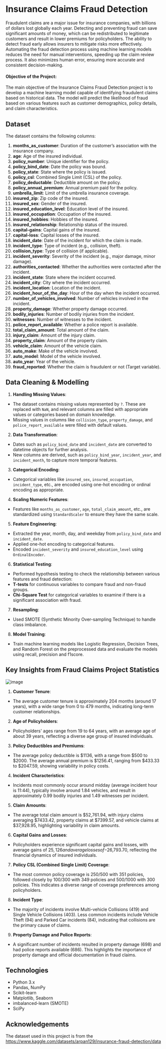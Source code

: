 
# Insurance Claims Fraud Detection

Fraudulent claims are a major issue for insurance companies, with billions of dollars lost globally each year. Detecting and preventing fraud can save significant amounts of money, which can be redistributed to legitimate customers and result in lower premiums for policyholders.
The ability to detect fraud early allows insurers to mitigate risks more effectively. Automating the fraud detection process using machine learning models reduces the need for manual interventions, speeding up the claim review process. It also minimizes human error, ensuring more accurate and consistent decision-making.

#### Objective of the Project:
The main objective of the Insurance Claims Fraud Detection project is to develop a machine learning model capable of identifying fraudulent claims based on historical data. The model will predict the likelihood of fraud based on various features such as customer demographics, policy details, and claim characteristics.



## Dataset

The dataset contains the following columns:
1. **months_as_customer**: Duration of the customer’s association with the insurance company.
2. **age**: Age of the insured individual.
3. **policy_number**: Unique identifier for the policy.
4. **policy_bind_date**: Date the policy was bound.
5. **policy_state**: State where the policy is issued.
6. **policy_csl**: Combined Single Limit (CSL) of the policy.
7. **policy_deductable**: Deductible amount on the policy.
8. **policy_annual_premium**: Annual premium paid for the policy.
9. **umbrella_limit**: Limit of the umbrella insurance coverage.
10. **insured_zip**: Zip code of the insured.
11. **insured_sex**: Gender of the insured.
12. **insured_education_level**: Education level of the insured.
13. **insured_occupation**: Occupation of the insured.
14. **insured_hobbies**: Hobbies of the insured.
15. **insured_relationship**: Relationship status of the insured.
16. **capital-gains**: Capital gains of the insured.
17. **capital-loss**: Capital losses of the insured.
18. **incident_date**: Date of the incident for which the claim is made.
19. **incident_type**: Type of incident (e.g., collision, theft).
20. **collision_type**: Type of collision (if applicable).
21. **incident_severity**: Severity of the incident (e.g., major damage, minor damage).
22. **authorities_contacted**: Whether the authorities were contacted after the incident.
23. **incident_state**: State where the incident occurred.
24. **incident_city**: City where the incident occurred.
25. **incident_location**: Location of the incident.
26. **incident_hour_of_the_day**: Hour of the day when the incident occurred.
27. **number_of_vehicles_involved**: Number of vehicles involved in the incident.
28. **property_damage**: Whether property damage occurred.
29. **bodily_injuries**: Number of bodily injuries from the incident.
30. **witnesses**: Number of witnesses to the incident.
31. **police_report_available**: Whether a police report is available.
32. **total_claim_amount**: Total amount of the claim.
33. **injury_claim**: Amount of the injury claim.
34. **property_claim**: Amount of the property claim.
35. **vehicle_claim**: Amount of the vehicle claim.
36. **auto_make**: Make of the vehicle involved.
37. **auto_model**: Model of the vehicle involved.
38. **auto_year**: Year of the vehicle.
39. **fraud_reported**: Whether the claim is fraudulent or not (Target variable).




## Data Cleaning & Modelling

1. **Handling Missing Values**: 
  - The dataset contains missing values represented by `?`. These are replaced with `NaN`, and relevant columns are filled with appropriate values or categories based on domain knowledge. 
   - Missing values in columns like `collision_type`, `property_damage`, and `police_report_available` were filled with default values.

2. **Data Transformation**:
  - Dates such as `policy_bind_date` and `incident_date` are converted to datetime objects for further analysis.
   - New columns are derived, such as `policy_bind_year`, `incident_year`, and `incident_month`, to capture more temporal features.

3. **Categorical Encoding**:
  - Categorical variables like `insured_sex`, `insured_occupation`, `incident_type`, etc., are encoded using one-hot encoding or ordinal encoding as appropriate.

4. **Scaling Numeric Features**:
  - Features like `months_as_customer`, `age`, `total_claim_amount`, etc., are standardized using `StandardScaler` to ensure they have the same scale.

5. **Feature Engineering**:
  - Extracted the year, month, day, and weekday from `policy_bind_date` and `incident_date`.
-  Applied one-hot encoding to categorical features.
- Encoded `incident_severity` and `insured_education_level` using `OrdinalEncoder`.

6. **Statistical Testing**:
 - Performed hypothesis testing to check the relationship between various features and fraud detection:
- **T-tests** for continuous variables to compare fraud and non-fraud groups.
- **Chi-Square Test** for categorical variables to examine if there is a significant association with fraud.

7. **Resampling**: 
- Used SMOTE (Synthetic Minority Over-sampling Technique) to handle class imbalance.

8. **Model Training**: 
- Train machine learning models like Logistic Regression, Decision Trees, and Random Forest on the preprocessed data and evaluate the models using recall, precision and f1score.

  

## Key Insights from Fraud Claims Project Statistics

![image](https://github.com/user-attachments/assets/ba31739b-36bf-4d84-b5ba-47c29e8bd96a)

1. **Customer Tenure**:
  - The average customer tenure is approximately 204 months (around 17 years), with a wide range from 0 to 479 months, indicating long-term customer relationships.

2. **Age of Policyholders**:
  - Policyholders' ages range from 19 to 64 years, with an average age of about 39 years, reflecting a diverse age group of insured individuals.

3. **Policy Deductibles and Premiums**:
  - The average policy deductible is $1136, with a range from $500 to $2000. The average annual premium is $1256.41, ranging from $433.33 to $2047.59, showing variability in policy costs.

4. **Incident Characteristics**:
  - Incidents most commonly occur around midday (average incident hour is 11:44), typically involve around 1.84 vehicles, and result in approximately 0.99 bodily injuries and 1.49 witnesses per incident.

5. **Claim Amounts**:
  - The average total claim amount is $52,761.94, with injury claims averaging $7433.42, property claims at $7399.57, and vehicle claims at $37,928.95, highlighting variability in claim amounts.

6. **Capital Gains and Losses**:
  - Policyholders experience significant capital gains and losses, with average gains of $25,126 and average losses of -$26,793.70, reflecting the financial dynamics of insured individuals.

7. **Policy CSL (Combined Single Limit) Coverage**:
  - The most common policy coverage is 250/500 with 351 policies, followed closely by 100/300 with 349 policies and 500/1000 with 300 policies. This indicates a diverse range of coverage preferences among policyholders.

8. **Incident Type**:
  - The majority of incidents involve Multi-vehicle Collisions (419) and Single Vehicle Collisions (403). Less common incidents include Vehicle Theft (94) and Parked Car incidents (84), indicating that collisions are the primary cause of claims.

9. **Property Damage and Police Reports**:
  - A significant number of incidents resulted in property damage (698) and had police reports available (686). This highlights the importance of property damage and official documentation in fraud claims.


## Technologies

- Python 3.x
- Pandas, NumPy
- Scikit-learn
- Matplotlib, Seaborn
- imbalanced-learn (SMOTE)
- SciPy
## Acknowledgements

The dataset used in this project is from the https://www.kaggle.com/datasets/arpan129/insurance-fraud-detection/data
